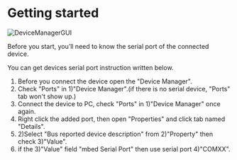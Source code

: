 # Getting started

![DeviceManagerGUI](dev_man.png)

Before you start, you’ll need to know the serial port of the connected device.

You can get devices serial port instruction written below.

1. Before you connect the device open the "Device Manager".
1. Check "Ports" in 1)"Device Manager".(if there is no serial device, "Ports" tab won't show up.)
1. Connect the device to PC, check "Ports" in 1)"Device Manager" once again.
1. Right click the added port, then open "Properties" and click tab named "Details".
1. 2)Select "Bus reported device description" from 2)"Property" then check 3)"Value".
1. if the 3)"Value" field "mbed Serial Port" then use serial port 4)"COMXX".